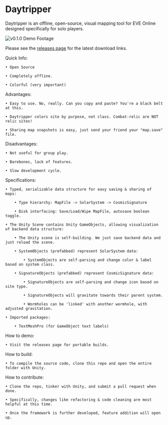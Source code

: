 # Daytripper

Daytripper is an offline, open-source, visual mapping tool for EVE Online designed specifically for solo players.

![v0.1.0 Demo Footage](https://i.imgur.com/0JwoUM9.gif)

Please see the [releases page](https://github.com/chloroken/daytripper/releases) for the latest download links.

Quick Info:

	• Open Source

	• Completely offline.

	• Colorful (very important)

Advantages:

	• Easy to use. No, really. Can you copy and paste? You're a black belt at this.

	• Daytripper colors site by purpose, not class. Combat-relic are NOT relic sites!

	• Sharing map snapshots is easy, just send your friend your "map.save" file.

Disadvantages:

	• Not useful for group play.

	• Barebones, lack of features.

	• Slow development cycle.

Specifications:

	• Typed, serializable data structure for easy saving & sharing of maps:

		• Type hierarchy: MapFile -> SolarSystem -> CosmicSignature

		• Disk interfacing: Save/Load/Wipe MapFile, autosave boolean toggle.

	• The Unity Scene contains Unity GameObjects, allowing visualization of backend data structure:

		• The Unity scene is self-building. We just save backend data and just reload the scene.

		• SystemObjects (prefabbed) represent SolarSystem data:

			• SystemObjects are self-parsing and change color & label based on system class.

		• SignatureObjects (prefabbed) represent CosmicSignature data:

			• SignatureObjects are self-parsing and change icon based on site type.

			• SignatureObjects will gravitate towards their parent system.

			• Wormholes can be 'linked' with another wormhole, with adjusted gravitation.

	• Imported packages:

		• TextMeshPro (for GameObject text labels)

How to demo:

	• Visit the releases page for portable builds.
	
How to build:

	• To compile the source code, clone this repo and open the entire folder with Unity.

How to contribute:
	
	• Clone the repo, tinker with Unity, and submit a pull request when done.
	
	• Specifically, changes like refactoring & code cleaning are most helpful at this time.
	
	• Once the framework is further developed, feature addition will open up.
